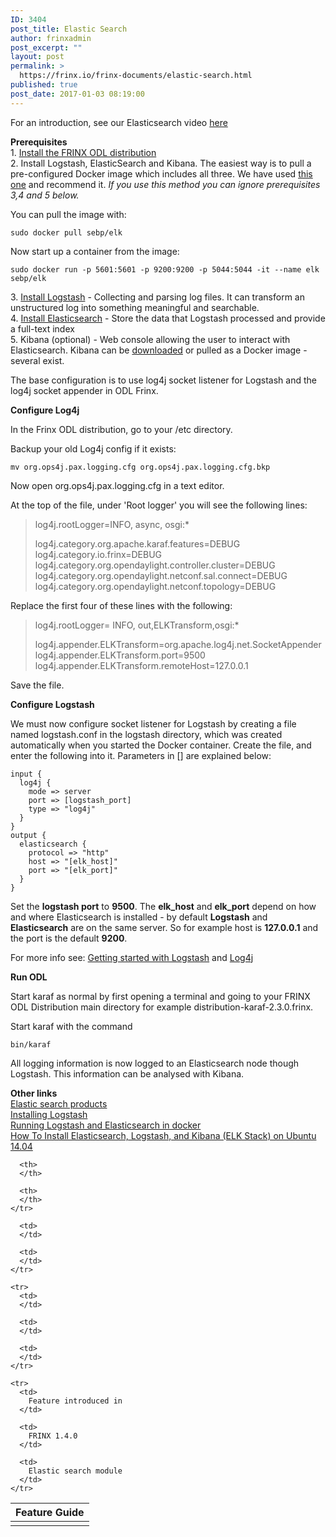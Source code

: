 ```yaml
---
ID: 3404
post_title: Elastic Search
author: frinxadmin
post_excerpt: ""
layout: post
permalink: >
  https://frinx.io/frinx-documents/elastic-search.html
published: true
post_date: 2017-01-03 08:19:00
---
```

For an introduction, see our Elasticsearch video [here][1]

**Prerequisites**  
1\. [Install the FRINX ODL distribution][2]  
2\. Install Logstash, ElasticSearch and Kibana. The easiest way is to pull a pre-configured Docker image which includes all three. We have used [this one][3] and recommend it. *If you use this method you can ignore prerequisites 3,4 and 5 below.*

You can pull the image with:

    sudo docker pull sebp/elk
    

Now start up a container from the image:

    sudo docker run -p 5601:5601 -p 9200:9200 -p 5044:5044 -it --name elk sebp/elk
    

3\. [Install Logstash][4] - Collecting and parsing log files. It can transform an unstructured log into something meaningful and searchable.  
4\. [Install Elasticsearch][5] - Store the data that Logstash processed and provide a full-text index  
5\. Kibana (optional) - Web console allowing the user to interact with Elasticsearch. Kibana can be [downloaded][6] or pulled as a Docker image - several exist.

The base configuration is to use log4j socket listener for Logstash and the log4j socket appender in ODL Frinx.

**Configure Log4j**

In the Frinx ODL distribution, go to your /etc directory.

Backup your old Log4j config if it exists:

    mv org.ops4j.pax.logging.cfg org.ops4j.pax.logging.cfg.bkp
    

Now open org.ops4j.pax.logging.cfg in a text editor.

At the top of the file, under 'Root logger' you will see the following lines:

> log4j.rootLogger=INFO, async, osgi:*
> 
> log4j.category.org.apache.karaf.features=DEBUG log4j.category.io.frinx=DEBUG log4j.category.org.opendaylight.controller.cluster=DEBUG log4j.category.org.opendaylight.netconf.sal.connect=DEBUG log4j.category.org.opendaylight.netconf.topology=DEBUG

Replace the first four of these lines with the following:

> log4j.rootLogger= INFO, out,ELKTransform,osgi:*
> 
> log4j.appender.ELKTransform=org.apache.log4j.net.SocketAppender log4j.appender.ELKTransform.port=9500 log4j.appender.ELKTransform.remoteHost=127.0.0.1

Save the file.

**Configure Logstash**

We must now configure socket listener for Logstash by creating a file named logstash.conf in the logstash directory, which was created automatically when you started the Docker container. Create the file, and enter the following into it. Parameters in [] are explained below:

    input {
      log4j {
        mode => server
        port => [logstash_port]
        type => "log4j"
      }
    }
    output {
      elasticsearch {
        protocol => "http"
        host => "[elk_host]"
        port => "[elk_port]"
      }
    }
    

Set the **logstash port** to **9500**. The **elk_host** and **elk_port** depend on how and where Elasticsearch is installed - by default **Logstash** and **Elasticsearch** are on the same server. So for example host is **127\.0.0.1** and the port is the default **9200**.

For more info see: [Getting started with Logstash][7] and [Log4j][8]

**Run ODL**

Start karaf as normal by first opening a terminal and going to your FRINX ODL Distribution main directory for example distribution-karaf-2.3.0.frinx.

Start karaf with the command

    bin/karaf
    

All logging information is now logged to an Elasticsearch node though Logstash. This information can be analysed with Kibana.

**Other links**  
[Elastic search products][9]  
[Installing Logstash][10]  
[Running Logstash and Elasticsearch in docker][11]  
[How To Install Elasticsearch, Logstash, and Kibana (ELK Stack) on Ubuntu 14.04][12]

<table>
  <thead>
    <tr>
      <th>
        Feature Guide
      </th>
      
      <th>
      </th>
      
      <th>
      </th>
    </tr>
  </thead>
  
  <tbody>
    <tr>
      <td>
      </td>
      
      <td>
      </td>
      
      <td>
      </td>
    </tr>
    
    <tr>
      <td>
      </td>
      
      <td>
      </td>
      
      <td>
      </td>
    </tr>
    
    <tr>
      <td>
        Feature introduced in
      </td>
      
      <td>
        FRINX 1.4.0
      </td>
      
      <td>
        Elastic search module
      </td>
    </tr>
  </tbody>
</table>

 [1]: https://youtu.be/_nIIiZSh0Qs
 [2]: https://frinx.io//downloads/ "FRINX distribution"
 [3]: http://elk-docker.readthedocs.io/#elasticsearch-logstash-kibana-elk-docker-image-documentation
 [4]: https://www.elastic.co/guide/en/logstash/current/installing-logstash.html
 [5]: https://www.elastic.co/downloads/elasticsearch
 [6]: https://www.elastic.co/downloads/kibana
 [7]: https://www.elastic.co/guide/en/logstash/current/getting-started-with-logstash.html "Getting started with Logstash"
 [8]: https://www.elastic.co/guide/en/logstash/current/plugins-inputs-log4j.html "Log4j"
 [9]: https://www.elastic.co/products "Elastic search products"
 [10]: https://www.elastic.co/guide/en/logstash/current/installing-logstash.html "Installing Logstash"
 [11]: https://www.elastic.co/guide/en/logstash/current/docker.html "Running Logstash and Elastic Search in Docker"
 [12]: https://www.digitalocean.com/community/tutorials/how-to-install-elasticsearch-logstash-and-kibana-elk-stack-on-ubuntu-14-04 "How To Install Elasticsearch, Logstash, and Kibana (ELK Stack) on Ubuntu 14.04"